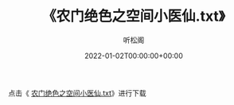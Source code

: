 ﻿---
title:  《农门绝色之空间小医仙.txt》
date:   2022-01-02T00:00:00+00:00
author: 听松阁
layout: post
permalink: /农门绝色之空间小医仙/
categories: 小说
tags: [小说]
---

点击《 [农门绝色之空间小医仙.txt](http://img.660000.xyz/bookstukust/book/bntxt/10/农门绝色之空间小医仙.txt)》进行下载